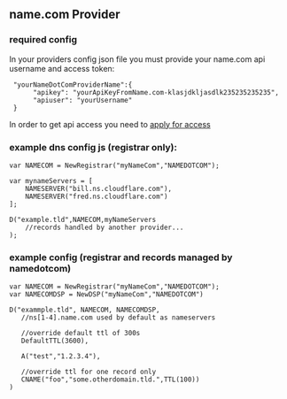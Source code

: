 ## name.com Provider

### required config

In your providers config json file you must provide your name.com api username and access token:

```
 "yourNameDotComProviderName":{
      "apikey": "yourApiKeyFromName.com-klasjdkljasdlk235235235235",
      "apiuser": "yourUsername"
 }
```

In order to get api access you need to [apply for access](https://www.name.com/reseller/apply)

### example dns config js (registrar only):

```
var NAMECOM = NewRegistrar("myNameCom","NAMEDOTCOM");

var mynameServers = [
    NAMESERVER("bill.ns.cloudflare.com"),
    NAMESERVER("fred.ns.cloudflare.com")
];

D("example.tld",NAMECOM,myNameServers
    //records handled by another provider...
);
```

### example config (registrar and records managed by namedotcom)

```
var NAMECOM = NewRegistrar("myNameCom","NAMEDOTCOM");
var NAMECOMDSP = NewDSP("myNameCom","NAMEDOTCOM")

D("exammple.tld", NAMECOM, NAMECOMDSP,
   //ns[1-4].name.com used by default as nameservers
   
   //override default ttl of 300s
   DefaultTTL(3600),
   
   A("test","1.2.3.4"),
   
   //override ttl for one record only
   CNAME("foo","some.otherdomain.tld.",TTL(100))
)
```